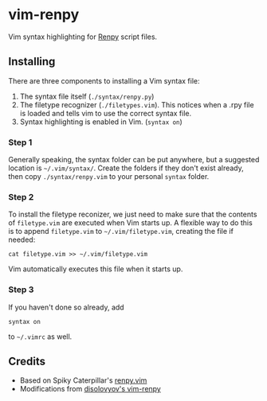 vim-renpy
=========

Vim syntax highlighting for [Renpy][] script files.

Installing
----------
There are three components to installing a Vim syntax file:

1. The syntax file itself (`./syntax/renpy.py`)
2. The filetype recognizer (`./filetypes.vim`). This notices when a .rpy file is loaded and tells vim to use the correct syntax file.
3. Syntax highlighting is enabled in Vim. (`syntax on`)

### Step 1
Generally speaking, the syntax folder can be put anywhere, but a suggested location is `~/.vim/syntax/`. Create the folders if they don't exist already, then copy `./syntax/renpy.vim` to your personal `syntax` folder.

### Step 2
To install the filetype reconizer, we just need to make sure that the contents of `filetype.vim` are executed when Vim starts up. A flexible way to do this is to append `filetype.vim` to `~/.vim/filetype.vim`, creating the file if needed:

```
cat filetype.vim >> ~/.vim/filetype.vim
```

Vim automatically executes this file when it starts up.

### Step 3
If you haven't done so already, add

```
syntax on
```

to `~/.vimrc` as well.


Credits
-------
* Based on Spiky Caterpillar's [renpy.vim][SC renpy.vim]
* Modifications from [disolovyov's vim-renpy][D vim-renpy]

[Renpy]: http://www.renpy.org/
[SC renpy.vim]: http://spikycaterpillar.com/renpy.vim
[D vim-renpy]: https://github.com/disolovyov/vim-renpy

